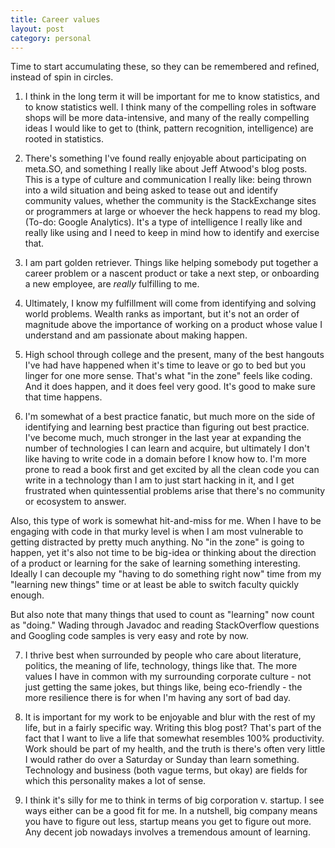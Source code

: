 ```yaml
---
title: Career values
layout: post
category: personal
---
```


Time to start accumulating these, so they can be remembered and refined, instead of spin in circles.

1. I think in the long term it will be important for me to know statistics, and to know statistics well. I think many of the compelling roles in software shops will be more data-intensive, and many of the really compelling ideas I would like to get to (think, pattern recognition, intelligence) are rooted in statistics.

2.  There's something I've found really enjoyable about participating on meta.SO, and something I really like about Jeff Atwood's blog posts.  This is a type of culture and communication I really like:  being thrown into a wild situation and being asked to tease out and identify community values, whether the community is the StackExchange sites or programmers at large or whoever the heck happens to read my blog.  (To-do: Google Analytics).  It's a type of intelligence I really like and really like using and I need to keep in mind how to identify and exercise that.

3.  I am part golden retriever.  Things like helping somebody put together a career problem or a nascent product or take a next step, or onboarding a new employee, are *really* fulfilling to me.

4.  Ultimately, I know my fulfillment will come from identifying and solving world problems. Wealth ranks as important, but it's not an order of magnitude above the importance of working on a product whose value I understand and am passionate about making happen.

5.  High school through college and the present, many of the best hangouts I've had have happened when it's time to leave or go to bed but you linger for one more sense. That's what "in the zone" feels like coding. And it does happen, and it does feel very good.  It's good to make sure that time happens.

6. I'm somewhat of a best practice fanatic, but much more on the side of identifying and learning best practice than figuring out best practice. I've become much, much stronger in the last year at expanding the number of technologies I can learn and acquire, but ultimately I don't like having to write code in a domain before I know how to.  I'm more prone to read a book first and get excited by all the clean code you can write in a technology than I am to just start hacking in it, and I get frustrated when quintessential problems arise that there's no community or ecosystem to answer.

Also, this type of work is somewhat hit-and-miss for me. When I have to be engaging with code in that murky level is when I am most vulnerable to getting distracted by pretty much anything.  No "in the zone" is going to happen, yet it's also not time to be big-idea or thinking about the direction of a product or learning for the sake of learning something interesting. Ideally I can decouple my "having to do something right now" time from my "learning new things" time or at least be able to switch faculty quickly enough.

But also note that many things that used to count as "learning" now count as "doing."  Wading through Javadoc and reading StackOverflow questions and Googling code samples is very easy and rote by now.

7.  I thrive best when surrounded by people who care about literature, politics, the meaning of life, technology, things like that.  The more values I have in common with my surrounding corporate culture - not just getting the same jokes, but things like, being eco-friendly - the more resilience there is for when I'm having any sort of bad day.

8.  It is important for my work to be enjoyable and blur with the rest of my life, but in a fairly specific way. Writing this blog post? That's part of the fact that I want to live a life that somewhat resembles 100% productivity. Work should be part of my health, and the truth is there's often very little I would rather do over a Saturday or Sunday than learn something. Technology and business (both vague terms, but okay) are fields for which this personality makes a lot of sense.

9.  I think it's silly for me to think in terms of big corporation v. startup. I see ways either can be a good fit for me. In a nutshell, big company means you have to figure out less, startup means you get to figure out more. Any decent job nowadays involves a tremendous amount of learning.
